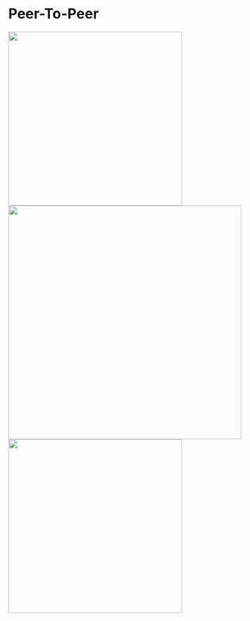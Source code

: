 # Peer-To-Peer

<p float="left" >
  <kbd>
    <img src="http://res.cloudinary.com/nazeer/image/upload/v1515671058/file_sharing_chatting/2.jpg" width="350"/> 
  </kbd>
  <kbd>
    <img src="http://res.cloudinary.com/nazeer/image/upload/v1515671058/file_sharing_chatting/3.jpg" width="470"/> 
  </kbd>
  <kbd>
    <img src="http://res.cloudinary.com/nazeer/image/upload/v1515671058/file_sharing_chatting/4.jpg" width="350"/> 
  </kbd>
</p>

